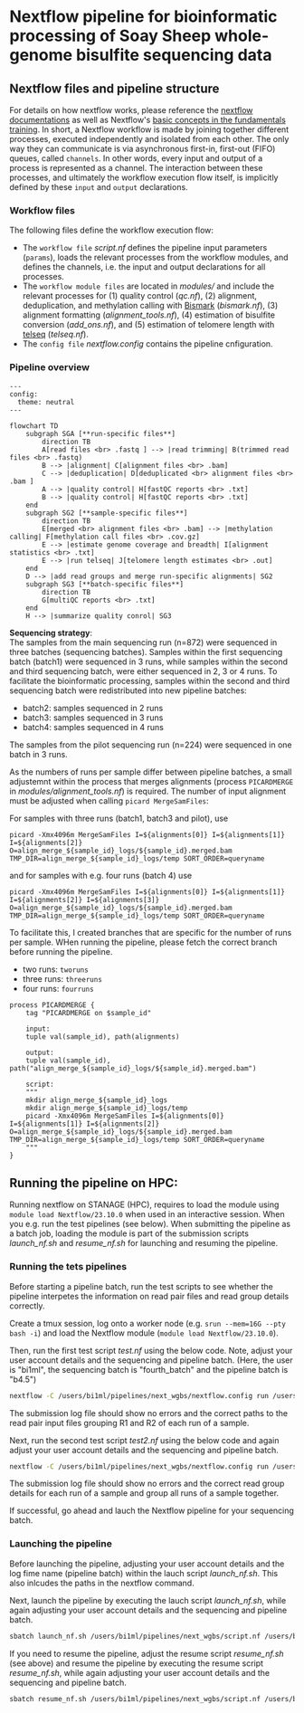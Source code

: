 # Nextflow pipeline for bioinformatic processing of Soay Sheep whole-genome bisulfite sequencing data

## Nextflow files and pipeline structure

For details on how nextflow works, please reference the [nextflow documentations](https://training.nextflow.io/latest/) as well as Nextflow's [basic concepts in the fundamentals training](https://training.nextflow.io/latest/basic_training/intro/). In short, a Nextflow workflow is made by joining together different processes, executed independently and isolated from each other. The only way they can communicate is via asynchronous first-in, first-out (FIFO) queues, called `channels`. In other words, every input and output of a process is represented as a channel. The interaction between these processes, and ultimately the workflow execution flow itself, is implicitly defined by these `input` and `output` declarations.

### Workflow files

The following files define the workflow execution flow:
- The `workflow file` *script.nf* defines the pipeline input parameters (`params`), loads the relevant processes from the workflow modules, and defines the channels, i.e. the input and output declarations for all processes. 
- The `workflow module files` are located in *modules/* and include the relevant processes for (1) quality control (*qc.nf*), (2) alignment, deduplication, and methylation calling with [Bismark](http://felixkrueger.github.io/Bismark/) (*bismark.nf*), (3) alignment formatting (*alignment_tools.nf*), (4) estimation of bisulfite conversion (*add_ons.nf*), and (5) estimation of telomere length with [telseq](https://github.com/zd1/telseq) (*telseq.nf*).
- The `config file` *nextflow.config* contains the pipeline cnfiguration.

### Pipeline overview

```mermaid
---
config:
  theme: neutral
---

flowchart TD
    subgraph SGA [**run-specific files**]
        direction TB
        A[read files <br> .fastq ] --> |read trimming| B(trimmed read files <br> .fastq)
        B --> |alignment| C[alignment files <br> .bam]
        C --> |deduplication| D[deduplicated <br> alignment files <br> .bam ]
        A --> |quality control| H[fastQC reports <br> .txt]
        B --> |quality control| H[fastQC reports <br> .txt]
    end
    subgraph SG2 [**sample-specific files**]
        direction TB
        E[merged <br> alignment files <br> .bam] --> |methylation calling| F[methylation call files <br> .cov.gz]
        E --> |estimate genome coverage and breadth| I[alignment statistics <br> .txt]
        E --> |run telseq| J[telomere length estimates <br> .out]
    end
    D --> |add read groups and merge run-specific alignments| SG2
    subgraph SG3 [**batch-specific files**]
        direction TB
        G[multiQC reports <br> .txt] 
    end
    H --> |summarize quality conrol| SG3
```

**Sequencing strategy**: <br>
The samples from the main sequencing run (n=872) were sequenced in three batches (sequencing batches). Samples within the first sequencing batch (batch1) were sequenced in 3 runs, while samples within the second and third sequencing batch, were either sequenced in 2, 3 or 4 runs. To facilitate the bioinformatic processing, samples within the second and third sequencing batch were redistributed into new pipeline batches:
- batch2: samples sequenced in 2 runs
- batch3: samples sequenced in 3 runs
- batch4: samples sequenced in 4 runs

The samples from the pilot sequencing run (n=224) were sequenced in one batch in 3 runs.

As the numbers of runs per sample differ between pipeline batches, a small adjustemnt within the process that merges alignments (process `PICARDMERGE` in *modules/alignment_tools.nf*) is required. The number of input alignment must be adjusted when calling `picard MergeSamFiles`: <br>

For samples with three runs (batch1, batch3 and pilot), use
```
picard -Xmx4096m MergeSamFiles I=${alignments[0]} I=${alignments[1]} I=${alignments[2]} O=align_merge_${sample_id}_logs/${sample_id}.merged.bam TMP_DIR=align_merge_${sample_id}_logs/temp SORT_ORDER=queryname
```

and for samples with e.g. four runs (batch 4) use

```
picard -Xmx4096m MergeSamFiles I=${alignments[0]} I=${alignments[1]} I=${alignments[2]} I=${alignments[3]} O=align_merge_${sample_id}_logs/${sample_id}.merged.bam TMP_DIR=align_merge_${sample_id}_logs/temp SORT_ORDER=queryname
```

To facilitate this, I created branches that are specific for the number of runs per sample. WHen running the pipeline, please fetch the correct branch before running the pipeline.
- two runs: `tworuns`
- three runs: `threeruns`
- four runs: `fourruns`




```
process PICARDMERGE {
    tag "PICARDMERGE on $sample_id"

    input:
    tuple val(sample_id), path(alignments)

    output:
    tuple val(sample_id), path("align_merge_${sample_id}_logs/${sample_id}.merged.bam")

    script:
    """
    mkdir align_merge_${sample_id}_logs
    mkdir align_merge_${sample_id}_logs/temp
    picard -Xmx4096m MergeSamFiles I=${alignments[0]} I=${alignments[1]} I=${alignments[2]} O=align_merge_${sample_id}_logs/${sample_id}.merged.bam TMP_DIR=align_merge_${sample_id}_logs/temp SORT_ORDER=queryname
    """
}
```


## Running the pipeline on HPC:

Running nextflow on STANAGE (HPC), requires to load the module using `module load Nextflow/23.10.0` when used in an interactive session. When you e.g. run the test pipelines (see below). When submitting the pipeline as a batch job, loading the module is part of the submission scripts *launch_nf.sh* and *resume_nf.sh* for launching and resuming the pipeline.

### Running the tets pipelines

Before starting a pipeline batch, run the test scripts to see whether the pipeline interpetes the information on read pair files and read group details correctly. 

Create a tmux session, log onto a worker node (e.g. `srun --mem=16G --pty bash -i`) and load the Nextflow module (`module load Nextflow/23.10.0`).

Then, run the first test script *test.nf* using the below code. Note, adjust your user account details and the sequencing and pipeline batch. (Here, the user is "bi1ml", the sequencing batch is "fourth_batch" and the pipeline batch is "b4.5")

```bash
nextflow -C /users/bi1ml/pipelines/next_wgbs/nextflow.config run /users/bi1ml/pipelines/next_wgbs/test.nf -work-dir /mnt/parscratch/users/bi1ml/public/methylated_soay/soay_wgbs_main_sep2024/nextflow_pipeline/work --project "/mnt/parscratch/users/bi1ml/public/methylated_soay/soay_wgbs_main_sep2024" --data "/mnt/parscratch/users/bip23lrb/public/methylated_soay/soay_wgbs_main_sep2024" --userdir "/users/bi1ml/pipelines" --seqbatch "fourth_batch" --pipelinebatch "b4.5" > submission_logs/test.b4.5.log
```

The submission log file should show no errors and the correct paths to the read pair input files grouping R1 and R2 of each run of a sample.

Next, run the second test script *test2.nf* using the below code and again adjust your user account details and the sequencing and pipeline batch.

```bash
nextflow -C /users/bi1ml/pipelines/next_wgbs/nextflow.config run /users/bi1ml/pipelines/next_wgbs/test2.nf -work-dir /mnt/parscratch/users/bi1ml/public/methylated_soay/soay_wgbs_main_sep2024/nextflow_pipeline/work --project "/mnt/parscratch/users/bi1ml/public/methylated_soay/soay_wgbs_main_sep2024" --data "/mnt/parscratch/users/bip23lrb/public/methylated_soay/soay_wgbs_main_sep2024" --userdir "/users/bi1ml/pipelines" --seqbatch "fourth_batch" --pipelinebatch "b4.5" > submission_logs/test2.b4.5.log
```

The submission log file should show no errors and the correct read group details for each run of a sample and group all runs of a sample together.

If successful, go ahead and lauch the Nextflow pipeline for your sequencing batch.

### Launching the pipeline

Before launching the pipeline, adjusting your user account details and the log fime name (pipeline batch) within the lauch script *launch_nf.sh*. This also inlcudes the paths in the nextflow command.

Next, launch the pipeline by executing the lauch script *launch_nf.sh*, while again adjusting your user account details and the sequencing and pipeline batch.

```bash
sbatch launch_nf.sh /users/bi1ml/pipelines/next_wgbs/script.nf /users/bi1ml/pipelines/next_wgbs/nextflow.config "fourth_batch" "b4.5"
```

If you need to resume the pipeline, adjust the resume script *resume_nf.sh* (see above) and resume the pipeline by executing the resume script *resume_nf.sh*, while again adjusting your user account details and the sequencing and pipeline batch.

```bash
sbatch resume_nf.sh /users/bi1ml/pipelines/next_wgbs/script.nf /users/bi1ml/pipelines/next_wgbs/nextflow.config "fourth_batch" "b4.5"
```

